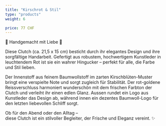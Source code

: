 ```yaml
---
title: "Kirschrot & Stil"
type: "products"
weight: 6

price: 77 CHF
---
```


🌸 Handgemacht mit Liebe 🌸

Diese Clutch (ca. 21,5 x 15 cm) besticht durch ihr elegantes Design und ihre sorgfältige Handarbeit. Gefertigt aus robustem, hochwertigem Kunstleder in leuchtendem Rot ist sie ein wahrer Hingucker – perfekt für alle, die Farbe und Stil lieben.

Der Innenstoff aus feinem Baumwollstoff im zarten Kirschblüten-Muster bringt eine verspielte Note und sorgt zugleich für Stabilität. Der rot-goldene Reissverschluss harmoniert wunderschön mit dem frischen Farbton der Clutch und verleiht ihr einen edlen Glanz. Aussen rundet ein Logo aus Kunstleder das Design ab, während innen ein dezentes Baumwoll-Logo für den letzten liebevollen Schliff sorgt.

Ob für den Abend oder den Alltag –  
diese Clutch ist ein stilvoller Begleiter, der Frische und Eleganz vereint. ✨
